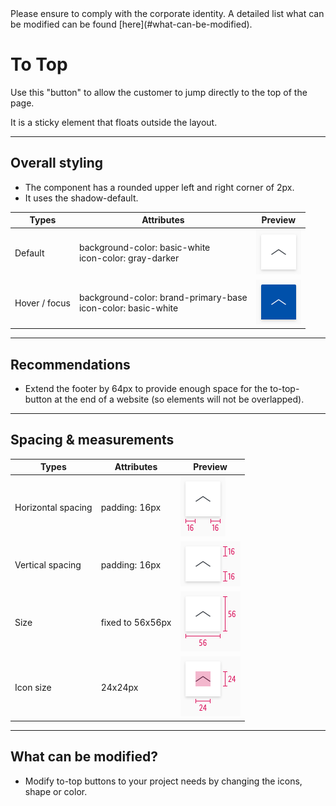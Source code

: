<AlertInfo alertHeadline="Modifiable">
Please ensure to comply with the corporate identity. A detailed list what can be modified can be found [here](#what-can-be-modified).
</AlertInfo>

# To Top

Use this "button" to allow the customer to jump directly to the top of the page.

It is a sticky element that floats outside the layout.

---

## Overall styling

- The component has a rounded upper left and right corner of 2px.
- It uses the shadow-default.

| Types | Attributes | Preview |
|---|---|---|
| Default | background-color: basic-white<br>icon-color: gray-darker | ![to-top: default](assets/state/default@1x.png) |
| Hover / focus | background-color: brand-primary-base<br>icon-color: basic-white | ![to-top: hover-focus](assets/state/hover@1x.png) |

---

## Recommendations

- Extend the footer by 64px to provide enough space for the to-top-button at the end of a website (so elements will not be overlapped).

---

## Spacing & measurements

| Types | Attributes | Preview |
|---|---|---|
| Horizontal spacing | padding: 16px | ![horizontal-spacing](assets/measurements/horizontal-spacing@1x.png) |
| Vertical spacing | padding: 16px | ![horizontal-spacing](assets/measurements/vertical-spacing@1x.png) |
| Size | fixed to 56x56px | ![width](assets/measurements/size@1x.png) |
| Icon size | 24x24px | ![icon size](assets/measurements/icon-size@1x.png) |

---

## What can be modified?

- Modify to-top buttons to your project needs by changing the icons, shape or color.
